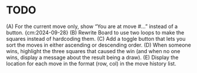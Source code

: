 # TODO

(A) For the current move only, show “You are at move #…” instead of a button. {cm:2024-09-28}
(B) Rewrite Board to use two loops to make the squares instead of hardcoding them.
(C) Add a toggle button that lets you sort the moves in either ascending or descending order.
(D) When someone wins, highlight the three squares that caused the win (and when no one wins, display a message about the result being a draw).
(E) Display the location for each move in the format (row, col) in the move history list.
